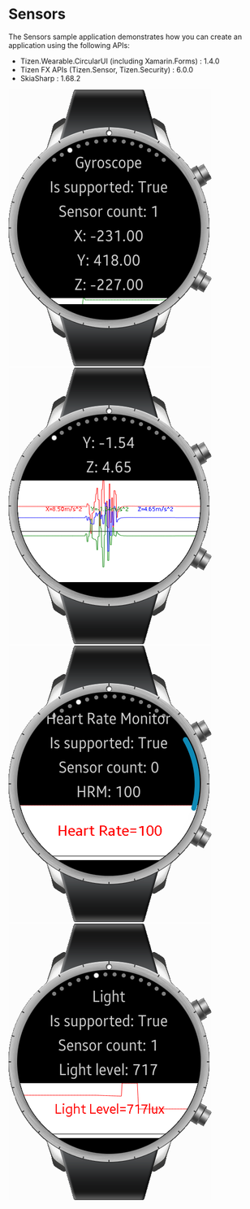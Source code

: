 # Sensors

The Sensors sample application demonstrates how you can create an application using the following APIs:

* Tizen.Wearable.CircularUI (including Xamarin.Forms) : 1.4.0
* Tizen FX APIs (Tizen.Sensor, Tizen.Security) : 6.0.0
* SkiaSharp : 1.68.2

![Screenshot1](./Screenshots/Screenshot2.PNG)
![Screenshot2](./Screenshots/Screenshot1.PNG)
![Screenshot3](./Screenshots/Screenshot3.PNG)
![Screenshot4](./Screenshots/Screenshot4.PNG)
